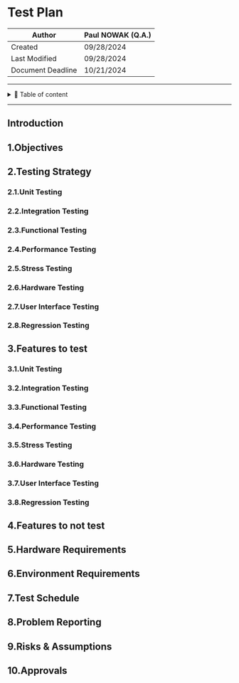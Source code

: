 # Test Plan 

| Author        | Paul NOWAK (Q.A.) |
|---------------|------------ |
| Created       | 09/28/2024  |
| Last Modified | 09/28/2024  |
| Document Deadline | 10/21/2024  |

---

<details>

<summary>📖 Table of content</summary>

- [Introduction](##introduction) 
- [1.Objectives](##1.objectives) 
- [2.Testing Strategy](##2.testing-strategy) 
 - [2.1.Unit Testing](###2.1.unit-testing) 
 - [2.2.Integration Testing](###2.2.integration-testing) 
 - [2.3.Functional Testing](###2.3.functional-testing) 
 - [2.4.Performance Testing](###2.4.performance-testing) 
 - [2.5.Stress Testing](###2.5.stress-testing) 
 - [2.6.Hardware Testing](###2.6.hardware-testing) 
 - [2.7.User Interface Testing](###2.7.user-interface-testing) 
 - [2.8.Regression Testing](###2.8.regression-testing) 
- [3.Features to test](##3.features-to-test)
 - [3.1.Unit Testing](###3.1.unit-testing) 
 - [3.2.Integration Testing](###3.2.integration-testing) 
 - [3.3.Functional Testing](###3.3.functional-testing) 
 - [3.4.Performance Testing](###3.4.performance-testing) 
 - [3.5.Stress Testing](###3.5.stress-testing) 
 - [3.6.Hardware Testing](###3.6.hardware-testing) 
 - [3.7.User Interface Testing](###3.7.user-interface-testing) 
 - [3.8.Regression Testing](###3.8.regression-testing) 
- [4.Features to not test](##4.features-to-not-test) 
- [5.Hardware Requirements](##5.hardware-requirements) 
- [6.Environment Requirements](##6.environment-requirements) 
- [7.Test Schedule](##7.test-schedule) 
- [8.Problem Reporting](##8.problem-reporting) 
- [9.Risks & Assumptions](##9.risks-&-assumptions) 
- [10.Approvals](##10.approvals) 

</details>

---

## Introduction

## 1.Objectives 

## 2.Testing Strategy

### 2.1.Unit Testing

### 2.2.Integration Testing

### 2.3.Functional Testing

### 2.4.Performance Testing

### 2.5.Stress Testing

### 2.6.Hardware Testing

### 2.7.User Interface Testing

### 2.8.Regression Testing

## 3.Features to test

### 3.1.Unit Testing

### 3.2.Integration Testing

### 3.3.Functional Testing

### 3.4.Performance Testing

### 3.5.Stress Testing

### 3.6.Hardware Testing

### 3.7.User Interface Testing

### 3.8.Regression Testing

## 4.Features to not test

## 5.Hardware Requirements

## 6.Environment Requirements

## 7.Test Schedule

## 8.Problem Reporting

## 9.Risks & Assumptions

## 10.Approvals